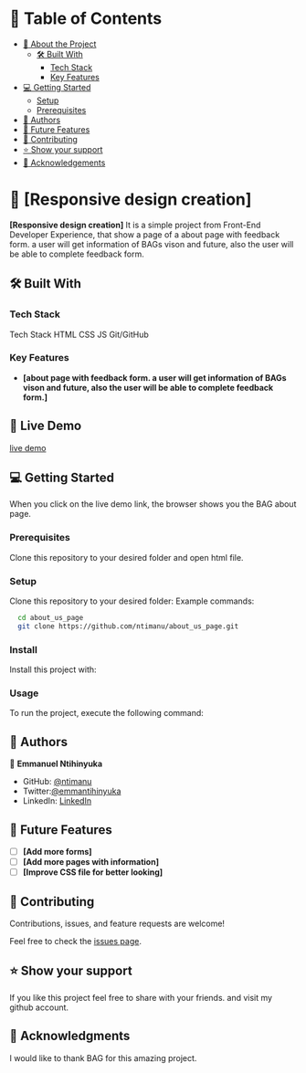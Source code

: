 # 📗 Table of Contents

- [📖 About the Project](#about-project)
  - [🛠 Built With](#built-with)
    - [Tech Stack](#tech-stack)
    - [Key Features](#key-features)
- [💻 Getting Started](#getting-started)
  - [Setup](#setup)
  - [Prerequisites](#prerequisites)
- [👥 Authors](#authors)
- [🔭 Future Features](#future-features)
- [🤝 Contributing](#contributing)
- [⭐️ Show your support](#support)
- [🙏 Acknowledgements](#acknowledgements)

# 📖 [Responsive design creation]

**[Responsive design creation]** It is a simple project from Front-End Developer Experience, that show a page of a about page with feedback form. a user will get information of BAGs vison and future, also the user will be able to complete feedback form.

## 🛠 Built With

### Tech Stack

Tech Stack
HTML
CSS
JS
Git/GitHub

### Key Features

- **[about page with feedback form. a user will get information of BAGs vison and future, also the user will be able to complete feedback form.]**

## 🚀 Live Demo

<a href="https://ntimanu.github.io/about_us_page/" name="live-demo">live demo</a>

## 💻 Getting Started

When you click on the live demo link, the browser shows you the BAG about page.

### Prerequisites

Clone this repository to your desired folder and open html file.

### Setup

Clone this repository to your desired folder:
Example commands:

```sh
  cd about_us_page
  git clone https://github.com/ntimanu/about_us_page.git
```

### Install

Install this project with:

<!--
Example command:
```sh
  cd about_us_page
  npm install
```
--->

### Usage

To run the project, execute the following command:

<!--
Example command:
```sh
  open live server
```
--->

## 👥 Authors

👤 **Emmanuel Ntihinyuka**

- GitHub: [@ntimanu](https://github.com/ntimanu)
- Twitter:[@emmantihinyuka](https://twitter.com/emmantihinyuka)
- LinkedIn: [LinkedIn](https://www.linkedin.com/in/ntihinyuka-emmanuel-511890104/)

## 🔭 Future Features

- [ ] **[Add more forms]**
- [ ] **[Add more pages with information]**
- [ ] **[Improve CSS file for better looking]**

## 🤝 Contributing

Contributions, issues, and feature requests are welcome!

Feel free to check the [issues page](../../issues/).

## ⭐️ Show your support

If you like this project feel free to share with your friends. and visit my github account.

## 🙏 Acknowledgments

I would like to thank BAG for this amazing project.
